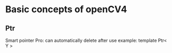 # Basic concepts of openCV4

## Ptr
Smart pointer
Pro: can automatically delete after use
example: template<typename Y >
         Ptr< Y >
